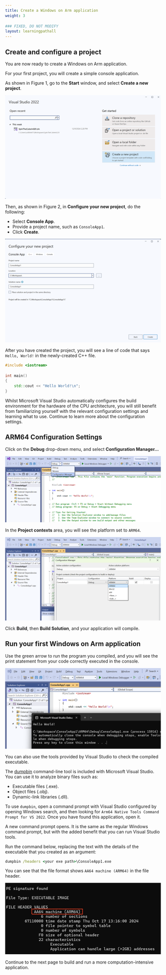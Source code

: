 ```yaml
---
title: Create a Windows on Arm application
weight: 3

### FIXED, DO NOT MODIFY
layout: learningpathall
---
```

## Create and configure a project

You are now ready to create a Windows on Arm application.

For your first project, you will create a simple console application.

As shown in Figure 1, go to the **Start** window, and select **Create a new project**.  

![vs_new_proj1.png alt-text#center](./figures/vs_new_proj1.png "Figure 1: Create a new project.")

Then, as shown in Figure 2, in **Configure your new project**, do the following:

* Select **Console App**.
* Provide a project name, such as `ConsoleApp1`.
* Click **Create**.

![img2 alt-text#center](./figures/vs_new_proj2.png "Figure 2: Configure your new project.")

After you have created the project, you will see a line of code that says `Hello, World!` in the newly-created C++ file. 

```C++
#include <iostream>

int main()
{
    std::cout << "Hello World!\n";
}
```

Whilst Microsoft Visual Studio automatically configures the build environment for the hardware of the CPU architecture, you will still benefit from familiarizing yourself with the relevant configuration settings and learning what to use. Continue to learn more about the configuration settings.

## ARM64 Configuration Settings

Click on the **Debug** drop-down menu, and select **Configuration Manager...**

 ![img4 alt-text#center](./figures/vs_console_config1.png "Figure 3: Select Configuration Manager.")


In the **Project contexts** area, you will see the platform set to `ARM64`. 

 ![img5 alt-text#center](./figures/vs_console_config2.png "Figure 4: Project Contexts Menu.")

Click **Build**, then **Build Solution**, and your application will compile.

## Run your first Windows on Arm application

Use the green arrow to run the program you compiled, and you will see the print statement from your code correctly executed in the console.

 ![img6 alt-text#center](./figures/vs_console_exe.png "Figure 5: The Console.")

You can also use the tools provided by Visual Studio to check the compiled executable.

The [dumpbin](https://learn.microsoft.com/en-us/cpp/build/reference/dumpbin-reference?view=msvc-170) command-line tool is included with Microsoft Visual Studio. You can use it to analyze binary files such as:

* Executable files (.exe).
* Object files (.obj).
* Dynamic-link libraries (.dll). 

To use `dumpbin`, open a command prompt with Visual Studio configured by opening Windows search, and then looking for `Arm64 Native Tools Command Prompt for VS 2022`. Once you have found this application, open it.

A new command prompt opens. It is the same as the regular Windows command prompt, but with the added benefit that you can run Visual Studio tools.

Run the command below, replacing the text with the details of the executable that you created as an argument:

```cmd
dumpbin /headers <your exe path>\ConsoleApp1.exe
```

You can see that the file format shows `AA64 machine (ARM64)` in the file header.

 ![img7](./figures/vs_checkmachine.jpeg "Figure 6: AA64 Machine in File Header.")

Continue to the next page to build and run a more computation-intensive application.